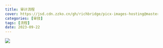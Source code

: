 ```yaml
---
title: 审计流程
cover: https://jsd.cdn.zzko.cn/gh/richbridge/picx-images-hosting@master/thumbnail/CPA-审计.jpg
categories: [审技]
tags: [流程]
date: 2023-09-22
---
```


![](https://img.richfan.site/audit/audit-process.webp)